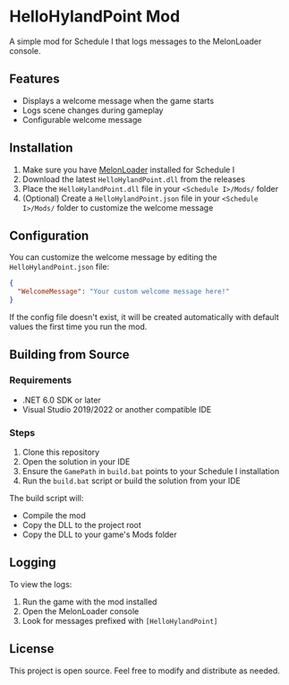 # HelloHylandPoint Mod

A simple mod for Schedule I that logs messages to the MelonLoader console.

## Features

- Displays a welcome message when the game starts
- Logs scene changes during gameplay
- Configurable welcome message

## Installation

1. Make sure you have [MelonLoader](https://github.com/LavaGang/MelonLoader) installed for Schedule I
2. Download the latest `HelloHylandPoint.dll` from the releases
3. Place the `HelloHylandPoint.dll` file in your `<Schedule I>/Mods/` folder
4. (Optional) Create a `HelloHylandPoint.json` file in your `<Schedule I>/Mods/` folder to customize the welcome message

## Configuration

You can customize the welcome message by editing the `HelloHylandPoint.json` file:

```json
{
  "WelcomeMessage": "Your custom welcome message here!"
}
```

If the config file doesn't exist, it will be created automatically with default values the first time you run the mod.

## Building from Source

### Requirements
- .NET 6.0 SDK or later
- Visual Studio 2019/2022 or another compatible IDE

### Steps
1. Clone this repository
2. Open the solution in your IDE
3. Ensure the `GamePath` in `build.bat` points to your Schedule I installation
4. Run the `build.bat` script or build the solution from your IDE

The build script will:
- Compile the mod
- Copy the DLL to the project root
- Copy the DLL to your game's Mods folder

## Logging

To view the logs:
1. Run the game with the mod installed
2. Open the MelonLoader console
3. Look for messages prefixed with `[HelloHylandPoint]`

## License

This project is open source. Feel free to modify and distribute as needed. 